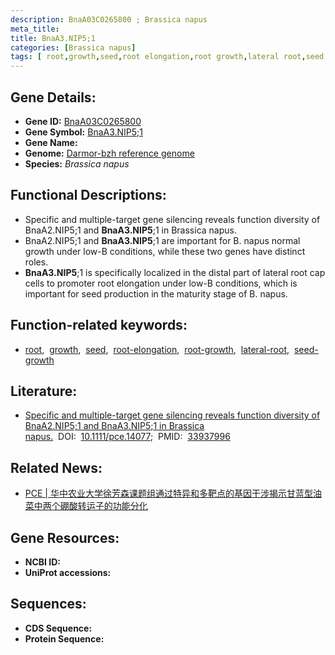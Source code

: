 ```yaml
---
description: BnaA03C0265800 ; Brassica napus
meta_title:
title: BnaA3.NIP5;1
categories: [Brassica napus]
tags: [ root,growth,seed,root elongation,root growth,lateral root,seed growth ]
---
```


## Gene Details:
- **Gene ID:**	[BnaA03C0265800]()
- **Gene Symbol:** <u>BnaA3.NIP5;1</u>
- **Gene Name:** 
- **Genome:** [Darmor-bzh reference genome]()
- **Species:** *Brassica napus*

## Functional Descriptions:
   - Specific and multiple-target gene silencing reveals function diversity of BnaA2.NIP5;1 and **BnaA3.NIP5**;1 in Brassica napus.
   - BnaA2.NIP5;1 and **BnaA3.NIP5**;1 are important for B. napus normal growth under low-B conditions, while these two genes have distinct roles.
   - **BnaA3.NIP5**;1 is specifically localized in the distal part of lateral root cap cells to promoter root elongation under low-B conditions, which is important for seed production in the maturity stage of B. napus.

## Function-related keywords:
   - [root](/tags/root/),&nbsp;&nbsp;[growth](/tags/growth/),&nbsp;&nbsp;[seed](/tags/seed/),&nbsp;&nbsp;[root-elongation](/tags/root-elongation/),&nbsp;&nbsp;[root-growth](/tags/root-growth/),&nbsp;&nbsp;[lateral-root](/tags/lateral-root/),&nbsp;&nbsp;[seed-growth](/tags/seed-growth/)

## Literature:
   - [Specific and multiple-target gene silencing reveals function diversity of BnaA2.NIP5;1 and BnaA3.NIP5;1 in Brassica napus.]( https://onlinelibrary.wiley.com/doi/10.1111/pce.14077)&nbsp;&nbsp;DOI:&nbsp;&nbsp;[10.1111/pce.14077](https://onlinelibrary.wiley.com/doi/10.1111/pce.14077);&nbsp;&nbsp;PMID:&nbsp;&nbsp;[33937996](https://pubmed.ncbi.nlm.nih.gov/33937996/)

## Related News:
   - [PCE | 华中农业大学徐芳森课题组通过特异和多靶点的基因干涉揭示甘蓝型油菜中两个硼酸转运子的功能分化](https://mp.weixin.qq.com/s?__biz=Mzg3MDEwNDEyMg==&mid=2247509818&idx=3&sn=d3642ea0052f6825ff023456d7fff035&chksm=ce900a6ff9e78379853a309c5fd64a596ac4f46fd47177d3cd2a50f31061b44fb70481449745&scene=27#wechat_redirect)

## Gene Resources:
- **NCBI ID:**  [](https://www.ncbi.nlm.nih.gov/gene/?term=)
- **UniProt accessions:** [](https://www.uniprot.org/uniprotkb//entry)



## Sequences:
- **CDS Sequence:**
- **Protein Sequence:**
